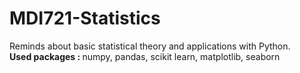 # MDI721-Statistics

<div id="introduction"> 
  <p> Reminds about basic statistical theory and applications with Python. </br>
    <b> Used packages : </b> numpy, pandas, scikit learn, matplotlib, seaborn 
  </p>
</div>
